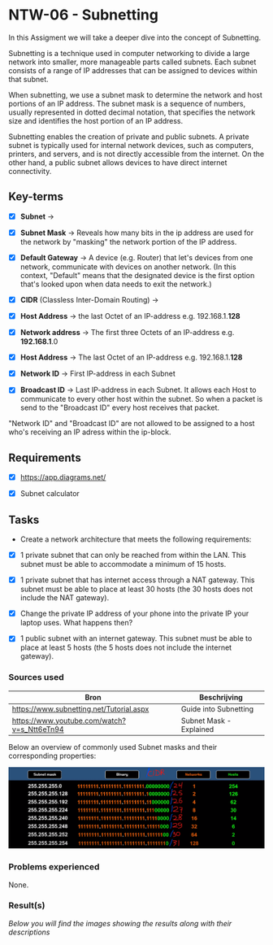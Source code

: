 # NTW-06 - Subnetting

In this Assigment we will take a deeper dive into the concept of Subnetting.

Subnetting is a technique used in computer networking to divide a large network into smaller, more manageable parts called subnets. Each subnet consists of a range of IP addresses that can be assigned to devices within that subnet.

When subnetting, we use a subnet mask to determine the network and host portions of an IP address. The subnet mask is a sequence of numbers, usually represented in dotted decimal notation, that specifies the network size and identifies the host portion of an IP address. 

Subnetting enables the creation of private and public subnets. A private subnet is typically used for internal network devices, such as computers, printers, and servers, and is not directly accessible from the internet. On the other hand, a public subnet allows devices to have direct internet connectivity.



## Key-terms

- [x] <strong>Subnet</strong> -> 
- [x] <strong>Subnet Mask</strong> -> Reveals how many bits in the ip address are used for the network by "masking" the network portion of the IP address. 
- [x] <strong>Default Gateway</strong> -> A device (e.g. Router) that let's devices from one network, communicate with devices on another network. (In this context, "Default" means that the designated device is the first option that's looked upon when data needs to exit the network.)
- [x] <strong>CIDR</strong> (Classless Inter-Domain Routing) ->
- [x] <strong>Host Address</strong> -> the last Octet of an IP-address e.g. 192.168.1.**128**
- [x] <strong>Network address</strong> -> The first three Octets of an IP-address e.g. **192.168.1**.0  
- [x] <strong>Host Address</strong> -> The last Octet of an IP-address e.g. 192.168.1.**128**

- [x] <strong>Network ID</strong> -> First IP-address in each Subnet 
- [x] <strong>Broadcast ID</strong> -> Last IP-address in each Subnet. It allows each Host to communicate to every other host within the subnet. So when a packet is send to the "Broadcast ID" every host receives that packet.

"Network ID" and "Broadcast ID" are not allowed to be assigned to a host who's receiving an IP adress within the ip-block.




## Requirements

- [x] https://app.diagrams.net/
- [x] Subnet calculator



## Tasks

- Create a network architecture that meets the following requirements:

- [x] 1 private subnet that can only be reached from within the LAN. This subnet must be able to accommodate a minimum of 15 hosts.
- [x] 1 private subnet that has internet access through a NAT gateway. This subnet must be able to place at least 30 hosts (the 30 hosts does not include the NAT gateway).
- [x] Change the private IP address of your phone into the private IP your laptop uses. What happens then?
- [x] 1 public subnet with an internet gateway. This subnet must be able to place at least 5 hosts (the 5 hosts does not include the internet gateway).


### Sources used

| Bron        | Beschrijving |
| ----------- | ----------- |
| https://www.subnetting.net/Tutorial.aspx | Guide into Subnetting |
| https://www.youtube.com/watch?v=s_Ntt6eTn94 | Subnet Mask - Explained |

Below an overview of commonly used Subnet masks and their corresponding properties:

![hosts-networks-subnetmask](../00_includes/NTW-06/hosts-networks-subnetmask.png)


### Problems experienced

None.


### Result(s)
*Below you will find the images showing the results along with their descriptions*









